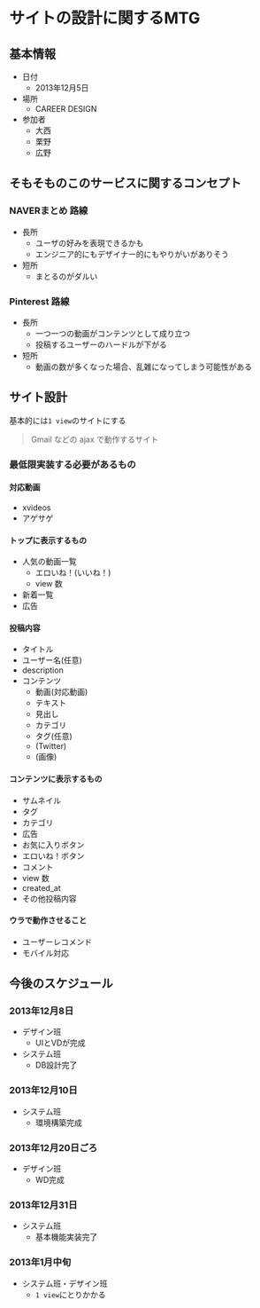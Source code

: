 # サイトの設計に関するMTG
## 基本情報

- 日付
    - 2013年12月5日
- 場所
    - CAREER DESIGN
- 参加者
    - 大西
    - 栗野
    - 広野

## そもそものこのサービスに関するコンセプト

### NAVERまとめ 路線

- 長所
    - ユーザの好みを表現できるかも
    - エンジニア的にもデザイナー的にもやりがいがありそう
- 短所
    - まとるのがダルい

### Pinterest 路線

- 長所
    - 一つ一つの動画がコンテンツとして成り立つ
    - 投稿するユーザーのハードルが下がる
- 短所
    - 動画の数が多くなった場合、乱雑になってしまう可能性がある



## サイト設計
基本的には`1 view`のサイトにする

> Gmail などの ajax で動作するサイト

### 最低限実装する必要があるもの

#### 対応動画
- xvideos
- アゲサゲ

#### トップに表示するもの

- 人気の動画一覧
    - エロいね！(いいね！)
    - view 数
- 新着一覧
- 広告

#### 投稿内容

- タイトル
- ユーザー名(任意)
- description
- コンテンツ
    - 動画(対応動画)
    - テキスト
    - 見出し
    - カテゴリ
    - タグ(任意)
    - (Twitter)
    - (画像)

#### コンテンツに表示するもの

- サムネイル
- タグ
- カテゴリ
- 広告
- お気に入りボタン
- エロいね！ボタン
- コメント
- view 数
- created_at
- その他投稿内容

#### ウラで動作させること

- ユーザーレコメンド
- モバイル対応



## 今後のスケジュール

### 2013年12月8日

- デザイン班
    - UIとVDが完成
- システム班
    - DB設計完了

### 2013年12月10日

- システム班
    - 環境構築完成

### 2013年12月20日ごろ

- デザイン班
    - WD完成

### 2013年12月31日

- システム班
    - 基本機能実装完了

### 2013年1月中旬

- システム班・デザイン班
    - `1 view`にとりかかる
